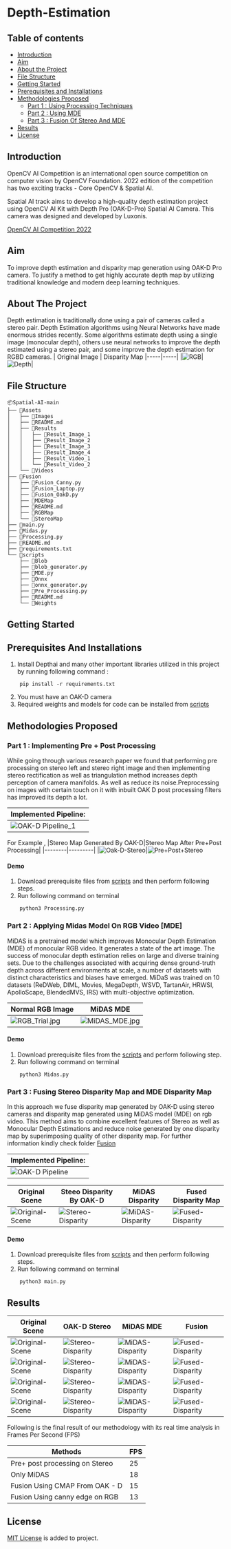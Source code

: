 # Depth-Estimation  


## Table of contents
- [Introduction](#Introduction)
- [Aim](#Aim)
- [About the Project](#About-The-Project)
- [File Structure](#File-Structure)
- [Getting Started](#Getting-Started)
- [Prerequisites and Installations](#Prerequisites-And-Installations)
- [Methodologies Proposed](#Methodologies-Proposed)
  - [Part 1 : Using Processing Techniques](#Part-1--Implementing-Pre--Post-Processing)
  - [Part 2 : Using MDE](#Part-2--Applying-Midas-Model-On-RGB-Video-MDE)
  - [Part 3 : Fusion Of Stereo And MDE](#Part-3--Fusing-Stereo-Disparity-Map-and-MDE-Disparity-Map)
-  [Results](#Results)
-  [License](#License)

## Introduction


OpenCV AI Competition is an international open source competition on computer vision by OpenCV Foundation.
2022 edition of the competition has two exciting tracks - Core OpenCV & Spatial AI.

Spatial AI track aims to develop a high-quality depth estimation project using OpenCV AI Kit with Depth Pro (OAK-D-Pro) Spatial AI Camera. This camera was designed and developed by Luxonis.

[OpenCV AI Competition 2022](https://opencv.org/opencv-ai-competition-2022/)

## Aim


To improve depth estimation and disparity map generation using OAK-D Pro camera. To justify a method to get highly accurate depth map by utilizing traditional knowledge and modern deep learning techniques.

## About The Project

Depth estimation is traditionally done using a pair of cameras called a stereo pair. 
Depth Estimation algorithms using Neural Networks have made enormous strides recently. Some algorithms estimate depth using a single image (monocular depth), others use neural networks to improve the depth estimated using a stereo pair, and some improve the depth estimation for RGBD cameras.
| Original Image | Disparity Map
|-----|-----|
|![RGB](Assets/Results/Result_Image_2/FrameRGB_3.jpg)|![Depth](Assets/Results/Result_Image_2/FusedRGB_3.jpg)|


## File Structure
```
📦Spatial-AI-main
├── 📂Assets
│   ├── 📂Images
│   ├── 📜README.md
│   ├── 📂Results
│   │   ├── 📂Result_Image_1
│   │   ├── 📂Result_Image_2
│   │   ├── 📂Result_Image_3
│   │   ├── 📂Result_Image_4
│   │   ├── 📂Result_Video_1
│   │   └── 📂Result_Video_2
│   └── 📂Videos
├── 📂Fusion
│   ├── 📜Fusion_Canny.py
│   ├── 📜Fusion_Laptop.py
│   ├── 📜Fusion_OakD.py
│   ├── 📂MDEMap
│   ├── 📜README.md
│   ├── 📂RGBMap
│   └── 📂StereoMap
├── 📜main.py
├── 📜Midas.py
├── 📜Processing.py
├── 📜README.md
├── 📜requirements.txt
└── 📂scripts
    ├── 📂Blob
    ├── 📜blob_generator.py
    ├── 📜MDE.py
    ├── 📂Onnx
    ├── 📜onnx_generator.py
    ├── 📜Pre_Processing.py
    ├── 📜README.md
    └── 📂Weights
```
## Getting Started


## Prerequisites And Installations

1. Install Depthai and many other important libraries utilized in this project by running following command :
```
    pip install -r requirements.txt
```
2. You must have an OAK-D camera
3. Required weights and models for code can be installed from [scripts](scripts) 

## Methodologies Proposed


### Part 1 : Implementing Pre + Post Processing

While going through various research paper we found that performing pre processing on stereo left and stereo right image and then implementing stereo rectification as well as triangulation method increases depth perception of camera manifolds. As well as reduce its noise.Preprocessing on images with certain touch on it with inbuilt OAK D post processing  filters has improved its depth a lot.


|Implemented Pipeline:|
|-----------|
|![OAK-D Pipeline_1](Assets/Images/Pipeline_1.jpeg)|


For Example , 
|Stereo Map Generated By OAK-D|Stereo Map After Pre+Post Processing|
|--------|---------|
|![Oak-D-Stereo](Assets/Images/Raw_stereo.jpeg)|![Pre+Post+Stereo](Assets/Images/Stereo_pre_post.jpeg)

#### Demo
1. Download prerequisite files from [scripts](scripts) and then perform following steps.
2. Run following command on terminal
```
    python3 Processing.py
```
### Part 2 : Applying Midas Model On RGB Video [MDE]


MiDAS is a pretrained model which improves Monocular Depth Estimation (MDE) of monocular RGB video. It generates a state of the art image.
The success of monocular depth estimation relies on large and diverse training sets. Due to the challenges associated with acquiring dense ground-truth depth across different environments at scale, a number of datasets with distinct characteristics and biases have emerged.
MiDaS was trained on 10 datasets (ReDWeb, DIML, Movies, MegaDepth, WSVD, TartanAir, HRWSI, ApolloScape, BlendedMVS, IRS) with multi-objective optimization.

| Normal RGB Image | MiDAS MDE |
|-------|---------|
| ![RGB_Trial.jpg](Assets/Images/OrgRGB.png) | ![MiDAS_MDE.jpg](Assets/Images/Midasimage.png) |

#### Demo
1. Download prerequisite files from the [scripts](scripts) and perform following step.
2. Run following command on terminal
```
    python3 Midas.py
```

### Part 3 : Fusing Stereo Disparity Map and MDE Disparity Map


In this approach we fuse disparity map generated by OAK-D using stereo cameras and disparity map generated using MiDAS model (MDE) on rgb video. This method aims to combine excellent features of Stereo as well as Monocular Depth Estimations and reduce noise generated by one disparity map by superimposing quality of other disparity map.
For further information kindly check folder [Fusion](Fusion)


|Implemented Pipeline:|
|-----------|
|![OAK-D Pipeline](Assets/Images/Pipeline.jpeg)|


| Original Scene | Steeo Disparity By OAK-D | MiDAS Disparity | Fused Disparity Map |
|--------|--------|--------|--------|
|![Original-Scene](Assets/Images/OrgRGB.png)|![Stereo-Disparity](Assets/Images/StereoImg.png)|![MiDAS-Disparity](Assets/Images/Midasimage.png)|![Fused-Disparity](Assets/Images/FusedImg.png)|

#### Demo
1. Download prerequisite files from [scripts](scripts) and then perform following steps.
2. Run following command on terminal
```
    python3 main.py
```

## Results


| Original Scene | OAK-D Stereo | MiDAS MDE | Fusion |
|-----|-----|-----|-----|
|![Original-Scene](Assets/Results/Result_Image_1/FrameRGB_2.jpg)|![Stereo-Disparity](Assets/Results/Result_Image_1/FrameStereo_2.jpg)|![MiDAS-Disparity](Assets/Results/Result_Image_1/FrameMidas_2.jpg)|![Fused-Disparity](Assets/Results/Result_Image_1/FusedRGB_2.jpg)|
|![Original-Scene](Assets/Results/Result_Image_2/FrameRGB_3.jpg)|![Stereo-Disparity](Assets/Results/Result_Image_2/FrameStereo_3.jpg)|![MiDAS-Disparity](Assets/Results/Result_Image_2/FrameMidas_3.jpg)|![Fused-Disparity](Assets/Results/Result_Image_2/FusedRGB_3.jpg)|
|![Original-Scene](Assets/Images/ResultVideo1_RGB_1.gif)|![Stereo-Disparity](Assets/Images/ResultVideo1_Stereo_1.gif)|![MiDAS-Disparity](Assets/Images/ResultVideo1_Midas_1.gif)|![Fused-Disparity](Assets/Images/ResultVideo1_Fusion_1.gif)|
|![Original-Scene](Assets/Images/ResultVideo2_RGB.gif)|![Stereo-Disparity](Assets/Images/ResultVideo2_Stereo.gif)|![MiDAS-Disparity](Assets/Images/ResultVideo2_Midas.gif)|![Fused-Disparity](Assets/Images/ResultVideo2_Fusion.gif)|

Following is the final result of our methodology with its real time analysis in Frames Per Second (FPS)

| Methods | FPS |
|-----------|----------|
| Pre+ post processing on Stereo | 25 |
| Only MiDAS | 18 |
| Fusion Using CMAP From OAK - D | 15 |
| Fusion Using canny edge on RGB | 13|

## License


[MIT License]() is added to project. 
